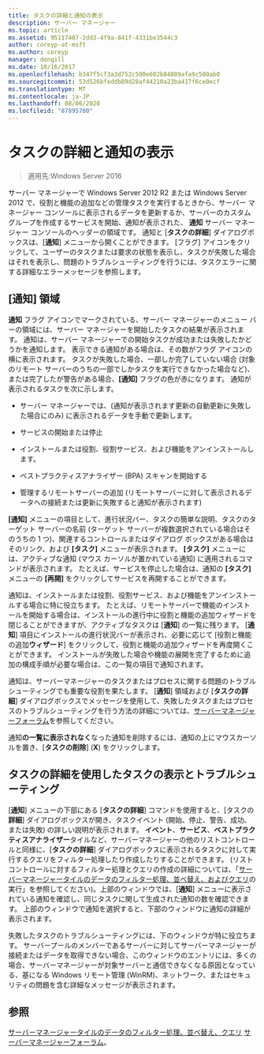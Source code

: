 ```yaml
---
title: タスクの詳細と通知の表示
description: サーバー マネージャー
ms.topic: article
ms.assetid: 95117407-2dd3-4f9a-841f-4331be3544c3
author: coreyp-at-msft
ms.author: coreyp
manager: dongill
ms.date: 10/16/2017
ms.openlocfilehash: b347f5cf3a3d752c500e602b84889afa9c580ab0
ms.sourcegitcommit: 53d526bfeddb89d28af44210a23ba417f6ce0ecf
ms.translationtype: MT
ms.contentlocale: ja-JP
ms.lasthandoff: 08/06/2020
ms.locfileid: "87895700"
---
```

# <a name="view-task-details-and-notifications"></a>タスクの詳細と通知の表示

>適用先:Windows Server 2016

サーバー マネージャーで Windows Server 2012 R2 または Windows Server 2012 で、役割と機能の追加などの管理タスクを実行するときから、サーバー マネージャー コンソールに表示されるデータを更新するか、サーバーのカスタム グループを作成するサービスを開始、通知が表示された、 **通知** サーバー マネージャー コンソールのヘッダーの領域です。 通知と [**タスクの詳細**] ダイアログボックスは、[**通知**] メニューから開くことができます。 [フラグ] アイコンをクリックして、ユーザーのタスクまたは要求の状態を表示し、タスクが失敗した場合はそれを表示し、問題のトラブルシューティングを行うには、タスクエラーに関する詳細なエラーメッセージを参照します。

## <a name="the-notifications-area"></a>[通知] 領域
**通知** フラグ アイコンでマークされている、サーバー マネージャーのメニュー バーの領域には、サーバー マネージャーを開始したタスクの結果が表示されます。 通知は、サーバー マネージャーでの開始タスクが成功または失敗したかどうかを通知します。 表示できる通知がある場合は、その数がフラグ アイコンの横に表示されます。 タスクが失敗した場合、一部しか完了していない場合 (対象のリモート サーバーのうちの一部でしかタスクを実行できなかった場合など)、または完了したが警告がある場合、**[通知]** フラグの色が赤になります。 通知が表示されるタスクを次に示します。

-   サーバー マネージャーでは、(通知が表示されます更新の自動更新に失敗した場合にのみ) に表示されるデータを手動で更新します。

-   サービスの開始または停止

-   インストールまたは役割、役割サービス、および機能をアンインストールします。

-   ベストプラクティスアナライザー (BPA) スキャンを開始する

-   管理するリモートサーバーの追加 (リモートサーバーに対して表示されるデータへの接続または更新に失敗すると通知が表示されます)

**[通知]** メニューの項目として、進行状況バー、タスクの簡単な説明、タスクのターゲット サーバーの名前 (ターゲット サーバーが複数選択されている場合はそのうちの 1 つ)、関連するコントロールまたはダイアログ ボックスがある場合はそのリンク、および **[タスク]** メニューが表示されます。 **[タスク]** メニューには、アクティブな通知 (マウス カーソルが置かれている通知) に適用されるコマンドが表示されます。 たとえば、サービスを停止した場合は、通知の **[タスク]** メニューの **[再開]** をクリックしてサービスを再開することができます。

通知は、インストールまたは役割、役割サービス、および機能をアンインストールする場合に特に役立ちます。 たとえば、リモートサーバーで機能のインストールを開始する場合は、インストールの進行中に役割と機能の追加ウィザードを閉じることができますが、アクティブなタスクは [**通知**] の一覧に残ります。 [**通知**] 項目にインストールの進行状況バーが表示され、必要に応じて [役割と機能の追加**ウィザード**] をクリックして、役割と機能の追加ウィザードを再度開くことができます。 インストールが失敗した場合や機能の展開を完了するために追加の構成手順が必要な場合は、この一覧の項目で通知されます。

通知は、サーバーマネージャーのタスクまたはプロセスに関する問題のトラブルシューティングでも重要な役割を果たします。 [**通知**] 領域および [**タスクの詳細**] ダイアログボックスでメッセージを使用して、失敗したタスクまたはプロセスのトラブルシューティングを行う方法の詳細については、[サーバーマネージャーフォーラム](https://docs.microsoft.com/answers/topics/windows-server-manager.html)を参照してください。

通知**の一覧に表示されなく**なった通知を削除するには、通知の上にマウスカーソルを置き、[**タスクの削除**] (**X**) をクリックします。

## <a name="viewing-and-troubleshooting-tasks-by-using-task-details"></a>タスクの詳細を使用したタスクの表示とトラブルシューティング
[**通知**] メニューの下部にある [**タスクの詳細**] コマンドを使用すると、[タスクの**詳細**] ダイアログボックスが開き、タスクイベント (開始、停止、警告、成功、または失敗) の詳しい説明が表示されます。 **イベント**、**サービス**、**ベストプラクティスアナライザー**タイルなど、サーバーマネージャーの他のリストコントロールと同様に、[**タスクの詳細**] ダイアログボックスに表示されるタスクに対して実行するクエリをフィルター処理したり作成したりすることができます。 (リストコントロールに対するフィルター処理とクエリの作成の詳細については、「[サーバーマネージャータイルのデータのフィルター処理、並べ替え、およびクエリ](filter-sort-and-query-data-in-server-manager-tiles.md)の実行」を参照してください)。上部のウィンドウでは、[**通知**] メニューに表示されている通知を確認し、同じタスクに関して生成された通知の数を確認できます。 上部のウィンドウで通知を選択すると、下部のウィンドウに通知の詳細が表示されます。

失敗したタスクのトラブルシューティングには、下のウィンドウが特に役立ちます。 サーバープールのメンバーであるサーバーに対してサーバーマネージャーが接続またはデータを取得できない場合、このウィンドウのエントリには、多くの場合、サーバーマネージャーが対象サーバーと通信できなくなる原因となっている、基になる Windows リモート管理 (WinRM)、ネットワーク、またはセキュリティの問題を含む詳細なメッセージが表示されます。

## <a name="see-also"></a>参照
[サーバーマネージャータイルのデータのフィルター処理、並べ替え、クエリ](filter-sort-and-query-data-in-server-manager-tiles.md) 
[サーバーマネージャーフォーラム](https://docs.microsoft.com/answers/topics/windows-server-manager.html)。
